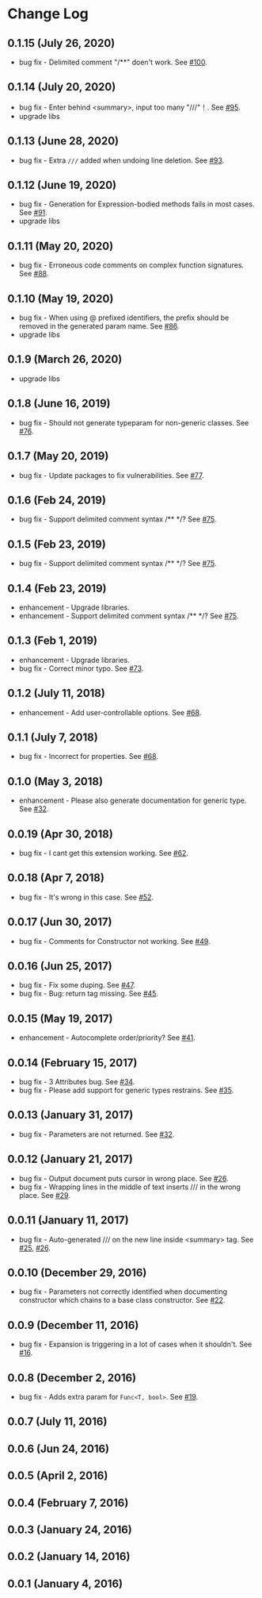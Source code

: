 # Change Log

## 0.1.15 (July 26, 2020)

* bug fix - Delimited comment "/**" doen't work. See [#100](https://github.com/kasecato/vscode-docomment/issues/100).

## 0.1.14 (July 20, 2020)

* bug fix - Enter behind &lt;summary&gt;, input too many "///"！. See [#95](https://github.com/kasecato/vscode-docomment/issues/95).
* upgrade libs

## 0.1.13 (June 28, 2020)

* bug fix - Extra `///` added when undoing line deletion. See [#93](https://github.com/kasecato/vscode-docomment/issues/93).

## 0.1.12 (June 19, 2020)

* bug fix - Generation for Expression-bodied methods fails in most cases. See [#91](https://github.com/kasecato/vscode-docomment/issues/91).
* upgrade libs

## 0.1.11 (May 20, 2020)

* bug fix - Erroneous code comments on complex function signatures. See [#88](https://github.com/kasecato/vscode-docomment/issues/88).

## 0.1.10 (May 19, 2020)

* bug fix - When using @ prefixed identifiers, the prefix should be removed in the generated param name. See [#86](https://github.com/kasecato/vscode-docomment/issues/86).
* upgrade libs

## 0.1.9 (March 26, 2020)

* upgrade libs

## 0.1.8 (June 16, 2019)

* bug fix - Should not generate typeparam for non-generic classes. See [#76](https://github.com/kasecato/vscode-docomment/issues/76).

## 0.1.7 (May 20, 2019)

* bug fix - Update packages to fix vulnerabilities. See [#77](https://github.com/kasecato/vscode-docomment/pull/77).

## 0.1.6 (Feb 24, 2019)

* bug fix - Support delimited comment syntax /** */? See [#75](https://github.com/kasecato/vscode-docomment/issues/75).

## 0.1.5 (Feb 23, 2019)

* bug fix - Support delimited comment syntax /** */? See [#75](https://github.com/kasecato/vscode-docomment/issues/75).

## 0.1.4 (Feb 23, 2019)

* enhancement - Upgrade libraries.
* enhancement - Support delimited comment syntax /** */? See [#75](https://github.com/kasecato/vscode-docomment/issues/75).

## 0.1.3 (Feb 1, 2019)

* enhancement - Upgrade libraries.
* bug fix - Correct minor typo. See [#73](https://github.com/kasecato/vscode-docomment/pull/73).

## 0.1.2 (July 11, 2018)

* enhancement - Add user-controllable options. See [#68](https://github.com/kasecato/vscode-docomment/issues/68).

## 0.1.1 (July 7, 2018)

* bug fix - Incorrect for properties. See [#68](https://github.com/kasecato/vscode-docomment/issues/68).

## 0.1.0 (May 3, 2018)

* enhancement - Please also generate documentation for generic type. See [#32](https://github.com/kasecato/vscode-docomment/issues/32).

## 0.0.19 (Apr 30, 2018)

* bug fix - I cant get this extension working. See [#62](https://github.com/kasecato/vscode-docomment/issues/62).

## 0.0.18 (Apr 7, 2018)

* bug fix - It's wrong in this case. See [#52](https://github.com/kasecato/vscode-docomment/issues/52).

## 0.0.17 (Jun 30, 2017)

* bug fix - Comments for Constructor not working. See [#49](https://github.com/kasecato/vscode-docomment/issues/49).

## 0.0.16 (Jun 25, 2017)

* bug fix - Fix some duping. See [#47](https://github.com/kasecato/vscode-docomment/pull/47).
* bug fix - Bug: return tag missing. See [#45](https://github.com/kasecato/vscode-docomment/issues/45).

## 0.0.15 (May 19, 2017)

* enhancement - Autocomplete order/priority? See [#41](https://github.com/kasecato/vscode-docomment/issues/41).

## 0.0.14 (February 15, 2017)

* bug fix - 3 Attributes bug. See [#34](https://github.com/kasecato/vscode-docomment/issues/34).
* bug fix - Please add support for generic types restrains. See [#35](https://github.com/kasecato/vscode-docomment/issues/35).

## 0.0.13 (January 31, 2017)

* bug fix - Parameters are not returned. See [#32](https://github.com/kasecato/vscode-docomment/issues/32).

## 0.0.12 (January 21, 2017)

* bug fix - Output document puts cursor in wrong place. See [#26](https://github.com/kasecato/vscode-docomment/issues/26).
* bug fix - Wrapping lines in the middle of text inserts /// in the wrong place. See [#29](https://github.com/kasecato/vscode-docomment/issues/29).

## 0.0.11 (January 11, 2017)

* bug fix - Auto-generated /// on the new line inside &lt;summary&gt; tag. See [#25](https://github.com/kasecato/vscode-docomment/issues/25), [#26](https://github.com/kasecato/vscode-docomment/issues/26).

## 0.0.10 (December 29, 2016)

* bug fix - Parameters not correctly identified when documenting constructor which chains to a base class constructor. See [#22](https://github.com/kasecato/vscode-docomment/issues/22).

## 0.0.9 (December 11, 2016)

* bug fix - Expansion is triggering in a lot of cases when it shouldn't. See [#16](https://github.com/kasecato/vscode-docomment/issues/16).

## 0.0.8 (December 2, 2016)

* bug fix - Adds extra param for `Func<T, bool>`. See [#19](https://github.com/kasecato/vscode-docomment/issues/19).

## 0.0.7 (July 11, 2016)

## 0.0.6 (Jun 24, 2016)

## 0.0.5 (April 2, 2016)

## 0.0.4 (February 7, 2016)

## 0.0.3 (January 24, 2016)

## 0.0.2 (January 14, 2016)

## 0.0.1 (January 4, 2016)
